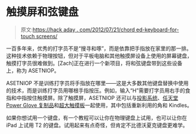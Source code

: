 # 触摸屏和弦键盘

> 原文:[https://hack aday . com/2012/07/21/chord ed-keyboard-for-touch screens/](https://hackaday.com/2012/07/21/chorded-keyboard-for-touchscreens/)

一百多年来，优秀的打字员不是“搜寻和啄”，而是依靠把手指放在家里的那一排。这种技术依赖于物理按钮，但对于平板电脑和其他触摸屏设备上使用的屏幕键盘，触摸打字员很难做到。[Zach]正在进行一个新项目，将和弦键盘带到这些设备上，称为 ASETNIOP。

ASETNIOP 不是训练打字员将手指放在哪里——这是大多数其他键盘替换中使用的技术，而是训练打字员用哪根手指按压。例如，输入“H”需要打字员用右手的食指和中指按住触摸屏。除了触摸屏，ASETNIOP 还可以与[投影系统](http://www.asetniop.com/platforms.html#projection)、[任天堂 Power Glove 复制品](http://www.asetniop.com/platforms.html#gloves)和[超大触摸板](http://www.asetniop.com/platforms.html#touchpads)一起使用，其中包括重新利用的角和 Kindles。

如果你想试用一个键盘，有一个教程可以让你在物理键盘上试用，也可以让你在 iPad 上试用 T2 的键盘。试用起来有点奇怪，但肯定不比德沃夏克键盘更难学。